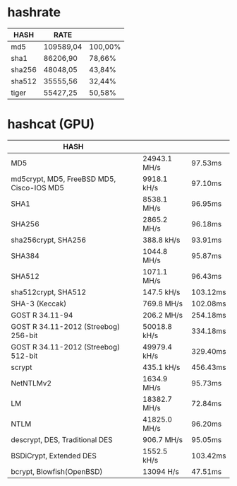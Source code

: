# hashrate

| HASH | RATE | |
| - | - | - |
| md5 | 109589,04 | 100,00% |
| sha1 | 86206,90 | 78,66% | 
| sha256 | 48048,05 | 43,84% |
| sha512 | 35555,56 | 32,44% |
| tiger | 55427,25 | 50,58% |

# hashcat (GPU)
| HASH | | |
| - | - | - |
| MD5 | 24943.1 MH/s | 97.53ms |
| md5crypt, MD5, FreeBSD MD5, Cisco-IOS MD5 | 9918.1 kH/s | 97.10ms |
| SHA1 | 8538.1 MH/s | 96.95ms |
| SHA256 | 2865.2 MH/s | 96.18ms |
| sha256crypt, SHA256 | 388.8 kH/s | 93.91ms |
| SHA384 | 1044.8 MH/s | 95.87ms |
| SHA512 | 1071.1 MH/s | 96.43ms |
| sha512crypt, SHA512 | 147.5 kH/s | 103.12ms |
| SHA-3 (Keccak) | 769.8 MH/s | 102.08ms |
| GOST R 34.11-94 | 206.2 MH/s | 254.18ms |
| GOST R 34.11-2012 (Streebog) 256-bit | 50018.8 kH/s | 334.18ms |
| GOST R 34.11-2012 (Streebog) 512-bit | 49979.4 kH/s | 329.40ms |
| scrypt | 435.1 kH/s | 456.43ms |
| NetNTLMv2 | 1634.9 MH/s | 95.73ms |
| LM | 18382.7 MH/s | 72.84ms |
| NTLM | 41825.0 MH/s | 96.20ms |
| descrypt, DES, Traditional DES | 906.7 MH/s | 95.05ms |
| BSDiCrypt, Extended DES | 1552.5 kH/s | 103.42ms |
| bcrypt, Blowfish(OpenBSD) | 13094 H/s | 47.51ms |
